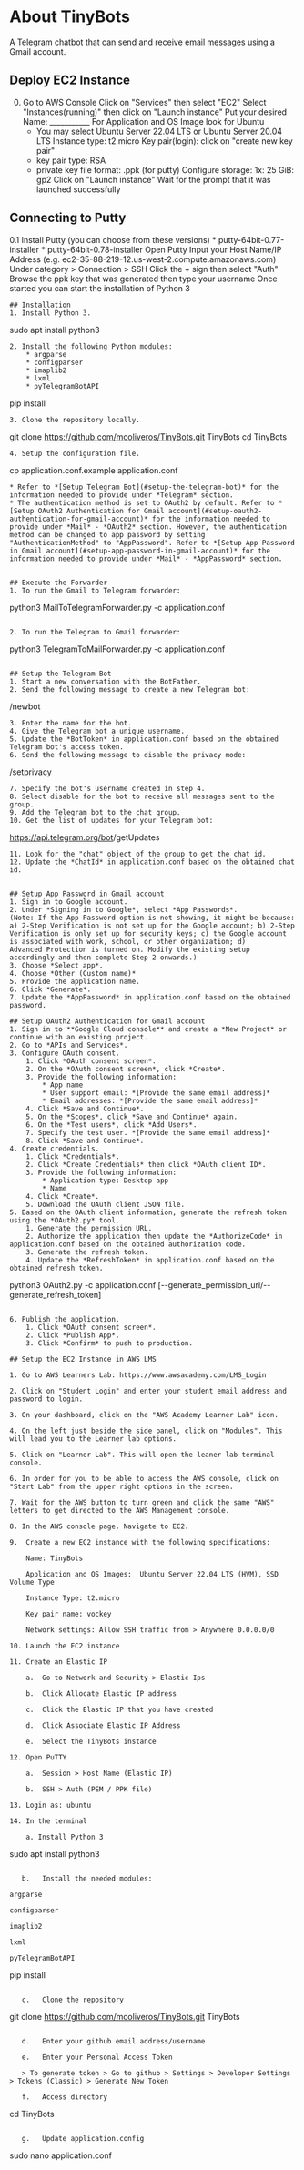 # About TinyBots
A Telegram chatbot that can send and receive email messages using a Gmail account.

## Deploy EC2 Instance
0. Go to AWS Console
   Click on "Services" then select "EC2"
   Select "Instances(running)" then click on "Launch instance"
   Put your desired Name: ___________
   For Application and OS Image look for Ubuntu
      * You may select Ubuntu Server 22.04 LTS or Ubuntu Server 20.04 LTS
   Instance type: t2.micro
   Key pair(login): click on "create new key pair"
      * key pair type: RSA
      * private key file format: .ppk (for putty)
   Configure storage: 1x: 25 GiB: gp2
   Click on "Launch instance"
   Wait for the prompt that it was launched successfully
 
 ## Connecting to Putty
 0.1 Install Putty (you can choose from these versions)
      * putty-64bit-0.77-installer
      * putty-64bit-0.78-installer
     Open Putty
     Input your Host Name/IP Address
     (e.g. ec2-35-88-219-12.us-west-2.compute.amazonaws.com)
     Under category > Connection > SSH
     Click the + sign then select "Auth"
     Browse the ppk key that was generated then type your username
     Once started you can start the installation of Python 3

```
## Installation
1. Install Python 3.

```
sudo apt install python3
```
2. Install the following Python modules:
    * argparse
    * configparser
    * imaplib2
    * lxml
    * pyTelegramBotAPI

 ```
 pip install <module>
 ```
3. Clone the repository locally.

```
git clone https://github.com/mcoliveros/TinyBots.git TinyBots
cd TinyBots
```
4. Setup the configuration file.

```
cp application.conf.example application.conf
```
* Refer to *[Setup Telegram Bot](#setup-the-telegram-bot)* for the information needed to provide under *Telegram* section.
* The authentication method is set to OAuth2 by default. Refer to *[Setup OAuth2 Authentication for Gmail account](#setup-oauth2-authentication-for-gmail-account)* for the information needed to provide under *Mail* - *OAuth2* section. However, the authentication method can be changed to app password by setting "AuthenticationMethod" to "AppPassword". Refer to *[Setup App Password in Gmail account](#setup-app-password-in-gmail-account)* for the information needed to provide under *Mail* - *AppPassword* section.


## Execute the Forwarder
1. To run the Gmail to Telegram forwarder:

```
python3 MailToTelegramForwarder.py -c application.conf 
```

2. To run the Telegram to Gmail forwarder:

```
python3 TelegramToMailForwarder.py -c application.conf 
```

## Setup the Telegram Bot
1. Start a new conversation with the BotFather.
2. Send the following message to create a new Telegram bot:

```
/newbot
```
3. Enter the name for the bot.
4. Give the Telegram bot a unique username.
5. Update the *BotToken* in application.conf based on the obtained Telegram bot's access token.
6. Send the following message to disable the privacy mode:

```
/setprivacy
```
7. Specify the bot's username created in step 4.
8. Select disable for the bot to receive all messages sent to the group.
9. Add the Telegram bot to the chat group.
10. Get the list of updates for your Telegram bot:

```
https://api.telegram.org/bot<YourBOTToken>/getUpdates
```
11. Look for the "chat" object of the group to get the chat id.
12. Update the *ChatId* in application.conf based on the obtained chat id.


## Setup App Password in Gmail account
1. Sign in to Google account.
2. Under *Signing in to Google*, select *App Passwords*.
(Note: If the App Password option is not showing, it might be because: a) 2-Step Verification is not set up for the Google account; b) 2-Step Verification is only set up for security keys; c) the Google account is associated with work, school, or other organization; d) Advanced Protection is turned on. Modify the existing setup accordingly and then complete Step 2 onwards.)
3. Choose *Select app*. 
4. Choose *Other (Custom name)* 
5. Provide the application name.
6. Click *Generate*.
7. Update the *AppPassword* in application.conf based on the obtained password.

## Setup OAuth2 Authentication for Gmail account
1. Sign in to **Google Cloud console** and create a *New Project* or continue with an existing project.
2. Go to *APIs and Services*.
3. Configure OAuth consent.
    1. Click *OAuth consent screen*.
    2. On the *OAuth consent screen*, click *Create*.
    3. Provide the following information:
        * App name
        * User support email: *[Provide the same email address]*
        * Email addresses: *[Provide the same email address]*
    4. Click *Save and Continue*.
    5. On the *Scopes*, click *Save and Continue* again.
    6. On the *Test users*, click *Add Users*.
    7. Specify the test user. *[Provide the same email address]*
    8. Click *Save and Continue*.
4. Create credentials.
    1. Click *Credentials*.
    2. Click *Create Credentials* then click *OAuth client ID*.
    3. Provide the following information:
        * Application type: Desktop app
        * Name
    4. Click *Create*.
    5. Download the OAuth client JSON file.
5. Based on the OAuth client information, generate the refresh token using the *OAuth2.py* tool.
    1. Generate the permission URL. 
    2. Authorize the application then update the *AuthorizeCode* in application.conf based on the obtained authorization code.
    3. Generate the refresh token.
    4. Update the *RefreshToken* in application.conf based on the obtained refresh token.

```
python3 OAuth2.py -c application.conf [--generate_permission_url/--generate_refresh_token]
```
     
6. Publish the application.
    1. Click *OAuth consent screen*.
    2. Click *Publish App*.
    3. Click *Confirm* to push to production.

## Setup the EC2 Instance in AWS LMS

1. Go to AWS Learners Lab: https://www.awsacademy.com/LMS_Login

2. Click on "Student Login" and enter your student email address and password to login.

3. On your dashboard, click on the "AWS Academy Learner Lab" icon.

4. On the left just beside the side panel, click on "Modules". This will lead you to the Learner lab options.

5. Click on "Learner Lab". This will open the leaner lab terminal console.

6. In order for you to be able to access the AWS console, click on "Start Lab" from the upper right options in the screen.

7. Wait for the AWS button to turn green and click the same "AWS" letters to get directed to the AWS Management console.

8. In the AWS console page. Navigate to EC2.

9.	Create a new EC2 instance with the following specifications:

    Name: TinyBots
    
    Application and OS Images:  Ubuntu Server 22.04 LTS (HVM), SSD Volume Type
    
    Instance Type: t2.micro
    
    Key pair name: vockey
    
    Network settings: Allow SSH traffic from > Anywhere 0.0.0.0/0
    
10.	Launch the EC2 instance

11.	Create an Elastic IP
    
    a.	Go to Network and Security > Elastic Ips
    
    b.	Click Allocate Elastic IP address
    
    c.	Click the Elastic IP that you have created
    
    d.	Click Associate Elastic IP Address
    
    e.	Select the TinyBots instance
    
12.	Open PuTTY
    
    a.	Session > Host Name (Elastic IP)
    
    b.	SSH > Auth (PEM / PPK file)

13.	Login as: ubuntu

14.	In the terminal
    
    a. Install Python 3

```
sudo apt install python3
```

   b.	Install the needed modules:

argparse

configparser

imaplib2

lxml

pyTelegramBotAPI

```
pip install <module>
```
   
   c.	Clone the repository

```
git clone https://github.com/mcoliveros/TinyBots.git TinyBots
```
   
   d.	Enter your github email address/username
   
   e.	Enter your Personal Access Token
 
   > To generate token > Go to github > Settings > Developer Settings > Tokens (Classic) > Generate New Token
   
   f.	Access directory
```
cd TinyBots
```
   
   g.	Update application.config

```
sudo nano application.conf
```

